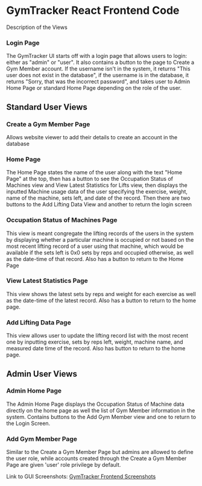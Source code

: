 # GymTracker React Frontend Code

Description of the Views

### Login Page

The GymTracker UI starts off with a login page that allows users to login: either as "admin" or "user". It also contains a button to the page to Create a Gym Member account. If the username isn't in the system, it returns "This user does not exist in the database", if the username is in the database, it returns "Sorry, that was the incorrect password", and takes user to Admin Home Page or standard Home Page depending on the role of the user.
 
 ## Standard User Views
 
### Create a Gym Member Page

Allows website viewer to add their details to create an account in the database

### Home Page

The Home Page states the name of the user along with the text "Home Page" at the top, then has a button to see the Occupation Status of Machines view and View Latest Statistics for Lifts view, then displays the inputted Machine usage data of the user specifying the exercise, weight, name of the machine, sets left, and date of the record. Then there are two buttons to the Add Lifting Data View and another to return the login screen

### Occupation Status of Machines Page

This view is meant congregate the lifting records of the users in the system by displaying whether a particular machine is occupied or not based on the most recent lifting record of a user using that machine, which would be available if the sets left is 0x0 sets by reps and occupied otherwise, as well as the date-time of that record. Also has a button to return to the Home Page

### View Latest Statistics Page

This view shows the latest sets by reps and weight for each exercise as well as the date-time of the latest record. Also has a button to return to the home page.

### Add Lifting Data Page

This view allows user to update the lifting record list with the most recent one by inputting exercise, sets by reps left, weight, machine name, and measured date time of the record. Also has button to return to the home page.

## Admin User Views

### Admin Home Page

The Admin Home Page displays the Occupation Status of Machine data directly on the home page as well the list of Gym Member information in the system. Contains buttons to the Add Gym Member view and one to return to the Login Screen.

### Add Gym Member Page

Similar to the Create a Gym Member Page but admins are allowed to define the user role, while accounts created through the Create a Gym Member Page are given 'user' role privilege by default.

Link to GUI Screenshots: [GymTracker Frontend Screenshots]() 
